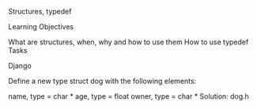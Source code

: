 Structures, typedef

Learning Objectives

What are structures, when, why and how to use them
How to use typedef
Tasks

Django

Define a new type struct dog with the following elements:

name, type = char *
age, type = float
owner, type = char *
Solution: dog.h
